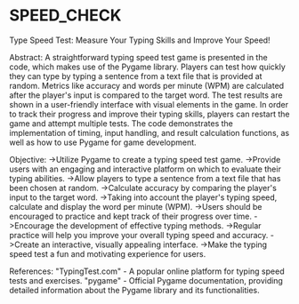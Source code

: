 # SPEED_CHECK
Type Speed Test: Measure Your Typing Skills and Improve Your Speed! 

Abstract:
A straightforward typing speed test game is presented in the code, which makes use of the Pygame library. Players can test how quickly they can type by typing a sentence from a text file that is provided at random. Metrics like accuracy and words per minute (WPM) are calculated after the player's input is compared to the target word. The test results are shown in a user-friendly interface with visual elements in the game. In order to track their progress and improve their typing skills, players can restart the game and attempt multiple tests. The code demonstrates the implementation of timing, input handling, and result calculation functions, as well as how to use Pygame for game development.

Objective:
->Utilize Pygame to create a typing speed test game.
->Provide users with an engaging and interactive platform on which to evaluate their typing abilities.
->Allow players to type a sentence from a text file that has been chosen at random.
->Calculate accuracy by comparing the player's input to the target word.
->Taking into account the player's typing speed, calculate and display the word per minute (WPM).
->Users should be encouraged to practice and kept track of their progress over time.
->Encourage the development of effective typing methods.
->Regular practice will help you improve your overall typing speed and accuracy.
->Create an interactive, visually appealing interface.
->Make the typing speed test a fun and motivating experience for users.

References:
"TypingTest.com" - A popular online platform for typing speed tests and exercises.
"pygame" - Official Pygame documentation, providing detailed information about the Pygame library and its functionalities. 

